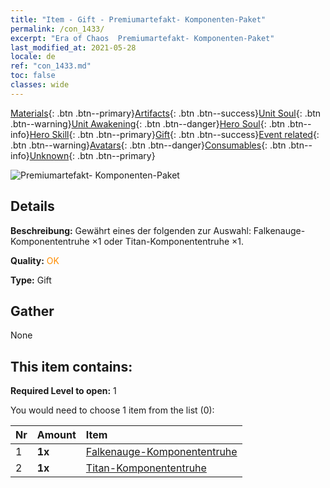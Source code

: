 ```yaml
---
title: "Item - Gift - Premiumartefakt- Komponenten-Paket"
permalink: /con_1433/
excerpt: "Era of Chaos  Premiumartefakt- Komponenten-Paket"
last_modified_at: 2021-05-28
locale: de
ref: "con_1433.md"
toc: false
classes: wide
---
```

 [Materials](/ItemsDE/){: .btn .btn--primary}[Artifacts](/ItemsDE/Artifacts/){: .btn .btn--success}[Unit Soul](/ItemsDE/UnitSoul/){: .btn .btn--warning}[Unit Awakening](/ItemsDE/UnitAwakening/){: .btn .btn--danger}[Hero Soul](/ItemsDE/HeroSoul/){: .btn .btn--info}[Hero Skill](/ItemsDE/HeroSkill/){: .btn .btn--primary}[Gift](/ItemsDE/Gift/){: .btn .btn--success}[Event related](/ItemsDE/Events/){: .btn .btn--warning}[Avatars](/ItemsDE/Avatars/){: .btn .btn--danger}[Consumables](/ItemsDE/Consumables/){: .btn .btn--info}[Unknown](/ItemsDE/Unknown/){: .btn .btn--primary}

 ![Premiumartefakt- Komponenten-Paket](/images/t/i_907047.png)

## Details
 **Beschreibung:** Gewährt eines der folgenden zur Auswahl: Falkenauge-Komponententruhe ×1 oder Titan-Komponententruhe ×1.

 **Quality:** <span style="color: #FF8C00">OK</span>

 **Type:** Gift

## Gather

  None

## This item contains:

 **Required Level to open:** 1

 You would need to choose 1 item from the list (0):

  | Nr | Amount |     Item    |
  |:---|:-------|:------------|
  | 1 |  **1x** | [Falkenauge-Komponententruhe](/ItemsDE/con_1349/) |  | 
  | 2 |  **1x** | [Titan-Komponententruhe](/ItemsDE/con_1343/) |  | 
